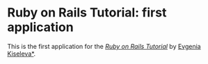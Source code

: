 # Ruby on Rails Tutorial: first application

This is the first application for the
[*Ruby on Rails Tutorial*](http://railstutorial.org/)
by [Evgenia Kiseleva*](janekis@aol.com).
